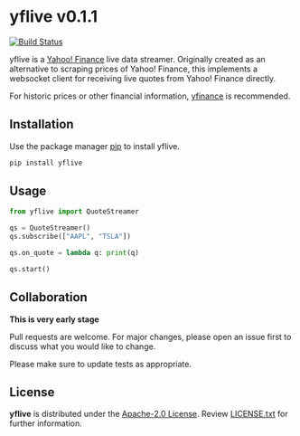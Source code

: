 # yflive v0.1.1

[![Build Status](https://github.com/maxBeinlich/yflive/actions/workflows/build.yml/badge.svg)](https://github.com/maxBeinlich/yflive/actions/workflows/build.yml)

yflive is a [Yahoo! Finance](https://finance.yahoo.com) live data streamer. Originally created as an alternative to scraping prices of Yahoo! Finance, this implements a websocket client for receiving live quotes from Yahoo! Finance directly.

For historic prices or other financial information, [yfinance](https://github.com/ranaroussi/yfinance) is recommended.

## Installation

Use the package manager [pip](https://pip.pypa.io/en/stable/) to install yflive.

```bash
pip install yflive
```

## Usage

```python
from yflive import QuoteStreamer

qs = QuoteStreamer()
qs.subscribe(["AAPL", "TSLA"]) 

qs.on_quote = lambda q: print(q)

qs.start()
```

## Collaboration

**This is very early stage**

Pull requests are welcome. For major changes, please open an issue first to discuss what you would like to change.

Please make sure to update tests as appropriate.

## License

**yflive** is distributed under the [Apache-2.0 License](http://www.apache.org/licenses/). Review [LICENSE.txt](https://github.com/maxBeinlich/yflive/blob/master/LICENSE.txt) for further information.
